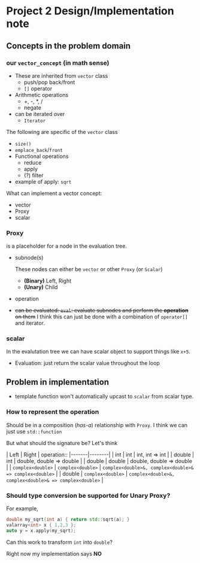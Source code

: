 # Project 2 Design/Implementation note

## Concepts in the problem domain

### our `vector_concept` (in math sense)

- These are inherited from `vector` class
	- push/pop back/front
	- `[]` operator
- Arithmetic operations
	- \+, \-, \*, /
	- negate
- can be iterated over
    - `Iterator`

The following are specific of the `vector` class

- `size()`
- `emplace_back`/`front`
- Functional operations
	- reduce
	- apply
	- (?) filter
- example of apply: `sqrt`

What can implement a vector concept:

- vector
- Proxy
- scalar




### Proxy

is a placeholder for a node in the evaluation tree.

- subnode(s)
  	
    These nodes can either be `vector` or other `Proxy` (or `Scalar`)
	- **(Binary)** Left, Right
	- **(Unary)**  Child
- operation
- ~~can be evaluated: `eval`: evaluate subnodes and perform the **operation** on them~~
	I think this can just be done with a combination of `operator[]` and iterator.

### scalar

In the evalutation tree we can have scalar object to support things like `x+5`.

- Evaluation: just return the scalar value throughout the loop




## Problem in implementation

- template function won't automatically upcast to `scalar` from scalar type.


### How to represent the operation

Should be in a composition (*has-a*) relationship with `Proxy`. I think we can just use `std::function`

But what should the signature be? Let's think

| Left | Right |  operation::
|-------|--------|
|  int      |  int      | int, int => int |
| double    |   int     | double, double => double |
| double    | double    | double, double => double |
| `complex<double>`  | `complex<double>`  |  `complex<double>&, complex<double>& => complex<double>`   |
|  double   | `complex<double>`  | `complex<double>&, complex<double>& => complex<double>`   |
### Should type conversion be supported for Unary Proxy?
For example,

```cpp
double my_sqrt(int a) { return std::sqrt(a); }
valarray<int> x { 1,2,3 };
auto y = x.apply(my_sqrt);
```

Can this work to transform `int` into `double`?

Right now my implementation says **NO**
